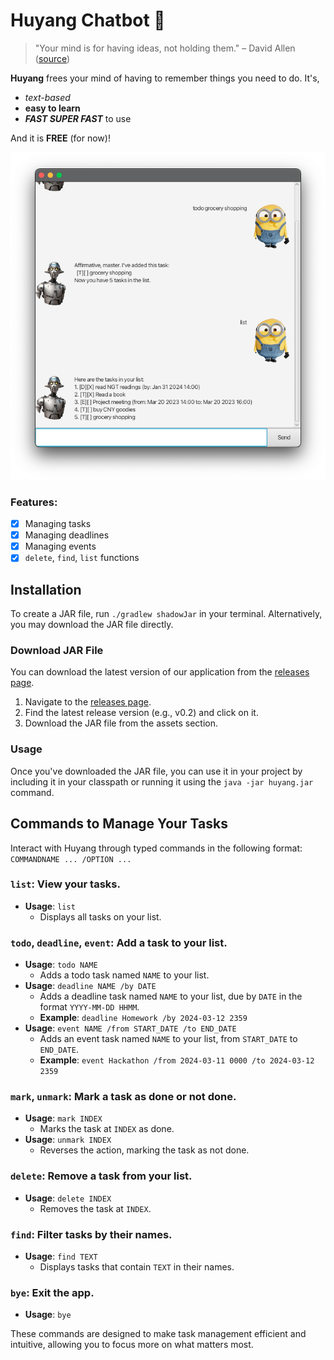 # Huyang Chatbot 🤖

> "Your mind is for having ideas, not holding them." – David Allen ([source](https://gettingthingsdone.com/))

**Huyang** frees your mind of having to remember things you need to do. It's,

- *text-based*
- **easy to learn**
- ***FAST SUPER FAST*** to use

And it is **FREE** (for now)!

![Huyang](Ui.png)

### Features:

- [x] Managing tasks
- [x] Managing deadlines
- [x] Managing events
- [x] `delete`, `find`, `list` functions

## Installation

To create a JAR file, run `./gradlew shadowJar` in your terminal. Alternatively, you may download the JAR file directly.

### Download JAR File

You can download the latest version of our application from the [releases page](https://github.com/YourUsername/YourRepository/releases).

1. Navigate to the [releases page](https://github.com/hiivan/ip/releases).
2. Find the latest release version (e.g., v0.2) and click on it.
3. Download the JAR file from the assets section.

### Usage

Once you've downloaded the JAR file, you can use it in your project by including it in your classpath or running it using the `java -jar huyang.jar` command.

## Commands to Manage Your Tasks

Interact with Huyang through typed commands in the following format: `COMMANDNAME ... /OPTION ...`

### `list`: View your tasks.
- **Usage**: `list`
  - Displays all tasks on your list.

### `todo`, `deadline`, `event`: Add a task to your list.
- **Usage**: `todo NAME`
  - Adds a todo task named `NAME` to your list.
- **Usage**: `deadline NAME /by DATE`
  - Adds a deadline task named `NAME` to your list, due by `DATE` in the format `YYYY-MM-DD HHMM`.
  - **Example**: `deadline Homework /by 2024-03-12 2359`
- **Usage**: `event NAME /from START_DATE /to END_DATE`
  - Adds an event task named `NAME` to your list, from `START_DATE` to `END_DATE`.
  - **Example**: `event Hackathon /from 2024-03-11 0000 /to 2024-03-12 2359`

### `mark`, `unmark`: Mark a task as done or not done.
- **Usage**: `mark INDEX`
  - Marks the task at `INDEX` as done.
- **Usage**: `unmark INDEX`
  - Reverses the action, marking the task as not done.

### `delete`: Remove a task from your list.
- **Usage**: `delete INDEX`
  - Removes the task at `INDEX`.

### `find`: Filter tasks by their names.
- **Usage**: `find TEXT`
  - Displays tasks that contain `TEXT` in their names.

### `bye`: Exit the app.
- **Usage**: `bye`

These commands are designed to make task management efficient and intuitive, allowing you to focus more on what matters most.
